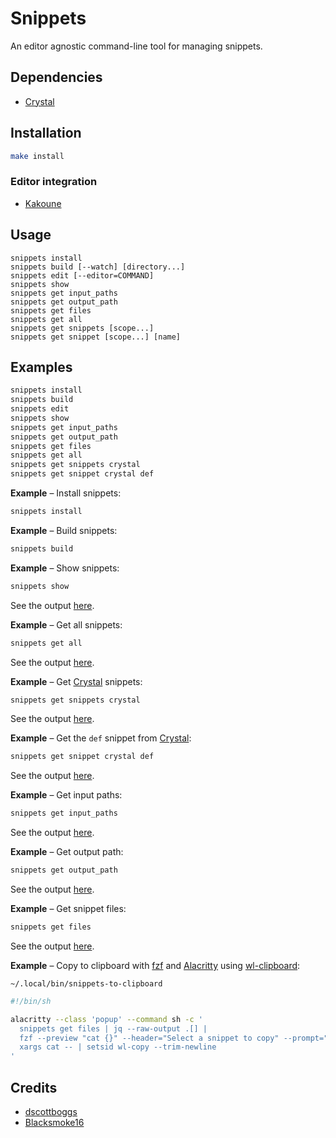 # Snippets

An editor agnostic command-line tool for managing snippets.

## Dependencies

- [Crystal]

[Crystal]: https://crystal-lang.org

## Installation

``` sh
make install
```

### Editor integration

- [Kakoune][snippets.kak]

[snippets.kak]: https://github.com/alexherbo2/snippets.kak

## Usage

```
snippets install
snippets build [--watch] [directory...]
snippets edit [--editor=COMMAND]
snippets show
snippets get input_paths
snippets get output_path
snippets get files
snippets get all
snippets get snippets [scope...]
snippets get snippet [scope...] [name]
```

## Examples

``` sh
snippets install
snippets build
snippets edit
snippets show
snippets get input_paths
snippets get output_path
snippets get files
snippets get all
snippets get snippets crystal
snippets get snippet crystal def
```

**Example** – Install snippets:

``` sh
snippets install
```

**Example** – Build snippets:

``` sh
snippets build
```

**Example** – Show snippets:

``` sh
snippets show
```

See the output [here][`show.txt`].

[`show.txt`]: https://gist.github.com/alexherbo2/d6351c92996d0ce2ead82cb35a91250f/raw/show.txt

**Example** – Get all snippets:

``` sh
snippets get all
```

See the output [here][`get-all.json`].

[`get-all.json`]: https://gist.github.com/alexherbo2/d6351c92996d0ce2ead82cb35a91250f/raw/get-all.json

**Example** – Get [Crystal] snippets:

``` sh
snippets get snippets crystal
```

See the output [here][`get-snippets-crystal.json`].

[`get-snippets-crystal.json`]: https://gist.github.com/alexherbo2/d6351c92996d0ce2ead82cb35a91250f/raw/get-snippets-crystal.json

**Example** – Get the `def` snippet from [Crystal]:

``` sh
snippets get snippet crystal def
```

See the output [here][`get-snippet-crystal-def.json`].

[`get-snippet-crystal-def.json`]: https://gist.github.com/alexherbo2/d6351c92996d0ce2ead82cb35a91250f/raw/get-snippet-crystal-def.json

**Example** – Get input paths:

``` sh
snippets get input_paths
```

See the output [here][`get-input-paths.json`].

[`get-input-paths.json`]: https://gist.github.com/alexherbo2/d6351c92996d0ce2ead82cb35a91250f/raw/get-input-paths.json

**Example** – Get output path:

``` sh
snippets get output_path
```

See the output [here][`get-output-path.json`].

[`get-output-path.json`]: https://gist.github.com/alexherbo2/d6351c92996d0ce2ead82cb35a91250f/raw/get-output-path.json

**Example** – Get snippet files:

``` sh
snippets get files
```

See the output [here][`get-files.json`].

[`get-files.json`]: https://gist.github.com/alexherbo2/d6351c92996d0ce2ead82cb35a91250f/raw/get-files.json

**Example** – Copy to clipboard with [fzf] and [Alacritty] using [wl-clipboard]:

`~/.local/bin/snippets-to-clipboard`

``` sh
#!/bin/sh

alacritty --class 'popup' --command sh -c '
  snippets get files | jq --raw-output .[] |
  fzf --preview "cat {}" --header="Select a snippet to copy" --prompt="(s)>" |
  xargs cat -- | setsid wl-copy --trim-newline
'
```

[fzf]: https://github.com/junegunn/fzf
[Alacritty]: https://github.com/alacritty/alacritty
[wl-clipboard]: https://github.com/bugaevc/wl-clipboard

## Credits

- [dscottboggs]
- [Blacksmoke16]

[dscottboggs]: https://github.com/dscottboggs
[Blacksmoke16]: https://github.com/Blacksmoke16
